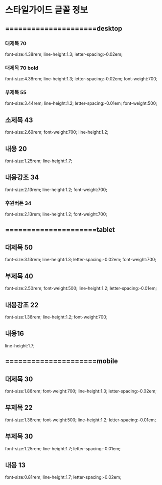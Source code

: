 # 스타일가이드 글꼴 정보
## =====================desktop
### 대제목 70
font-size:4.38rem; line-height:1.3; letter-spacing:-0.02em;
### 대제목 70 bold
font-size:4.38rem; line-height:1.3; letter-spacing:-0.02em; font-weight:700;
### 부제목 55
font-size:3.44rem; line-height:1.2; letter-spacing:-0.01em; font-weight:500;
## 소제목 43
font-size:2.69rem; font-weight:700; line-height:1.2;
## 내용 20
font-size:1.25rem; line-height:1.7;
## 내용강조 34
font-size:2.13rem; line-height:1.2; font-weight:700; 
### 후원버튼 34
font-size:2.13rem; line-height:1.2; font-weight:700;
## =====================tablet
## 대제목 50
font-size:3.13rem; line-height:1.3; letter-spacing:-0.02em; font-weight:700;
## 부제목 40
font-size:2.50rem; font-weight:500; line-height:1.2; letter-spacing:-0.01em;
## 내용강조 22
font-size:1.38rem; line-height:1.2; font-weight:700; 
## 내용16
line-height:1.7;
## =====================mobile
## 대제목 30
font-size:1.88rem; font-weight:700; line-height:1.3; letter-spacing:-0.02em;
## 부제목 22
font-size:1.38rem; font-weight:500; line-height:1.2; letter-spacing:-0.01em;
## 부제목 30
font-size:1.25rem; line-height:1.7; letter-spacing:-0.01em;
## 내용 13
font-size:0.81rem; line-height:1.7; letter-spacing:-0.02em;